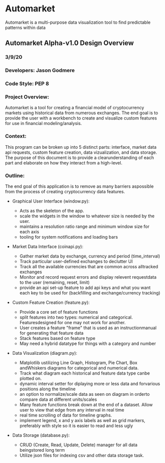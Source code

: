 # Automarket
Automarket is a multi-purpose data visualization tool to find predictable patterns within data

## Automarket Alpha-v1.0 Design Overview
### 3/9/20

### Developers: Jason Godmere


### Code Style: PEP 8


### Project Overview:
Automarket is a tool for creating a financial model of cryptocurrency markets using historical data from numerous exchanges. The end goal is to provide the user with a workbench to create and visualize custom features for use in financial modeling/analysis.

### Context: 
This program can be broken up into 5 distinct parts: interface, market data api requests, custom feature creation, data vizualization, and data storage. The purpose of this document is to provide a clearunderstanding of each part and elaborate on how they interact from a high-level.

### Outline:
The end goal of this application is to remove as many barriers aspossible from the process of creating cryptocurrency data features.

* Graphical User Interface (window.py):
	* Acts as the skeleton of the app.
	* scale the widgets in the window to whatever size is needed by the user. 
	* maintains a resolution ratio range and minimum window size for each axis
	* tooling for system notifications and loading bars

* Market Data Interface (coinapi.py):
	* Gather market data by exchange, currency and period (time_interval)
	* Track particular user-defined exchanges to declutter UI
	* Track all the available currencies that are common across alltracked exchanges
	* Monitor and record request errors and display relevent requestdata to the user (remaining, reset, limit)
	* provide an api set-up feature to add api keys and what you want each key to be used for (backfilling and exchange/currency tracking)

* Custom Feature Creation (feature.py):
	* Provide a core set of feature functions
	* split features into two types: numerical and categorical. Featuresdesigned for one may not work for another.
	* User creates a feature "frame" that is used as an instructionmanual for generating that feature data
	* Stack features based on feature type
	* May need a hybrid datatype for things with a category and number

* Data Visualization (diagram.py):
	* Matplotlib ustilizing Line Graph, Histogram, Pie Chart, Box andWhiskers diagrams for categorical and numerical data.
	* Track what diagram each historical and feature data type canbe plotted on. 
	* dynamic interval setter for diplaying more or less data and forvarious positions along the timeline
	* an option to normalize/scale data as seen on diagram in orderto compare data at different units/scales
	* Many feature functions break down at the end of a dataset. Allow user to view that edge from any interval in real time
	* real time scrolling of data for timeline graphs.
	* implement legend, x and y axis labels as well as grid markers, preferably with style so it is easier to read and less ugly

* Data Storage (database.py):
	* CRUD (Create, Read, Update, Delete) manager for all data beingstored long term
	* Utilize json files for indexing csv and other data storage task.